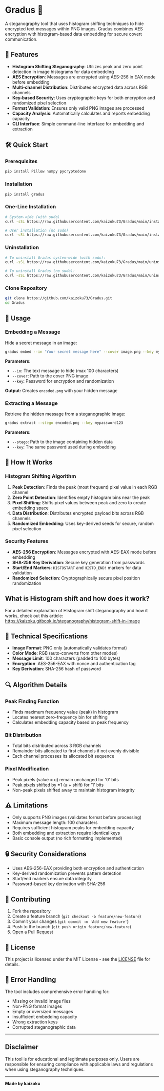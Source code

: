 # Gradus 🔐

A steganography tool that uses histogram shifting techniques to hide encrypted text messages within PNG images. Gradus combines AES encryption with histogram-based data embedding for secure covert communication.

## 🌟 Features

- **Histogram Shifting Steganography**: Utilizes peak and zero point detection in image histograms for data embedding
- **AES Encryption**: Messages are encrypted using AES-256 in EAX mode before embedding
- **Multi-channel Distribution**: Distributes encrypted data across RGB channels
- **Key-based Security**: Uses cryptographic keys for both encryption and randomized pixel selection
- **Format Validation**: Ensures only valid PNG images are processed
- **Capacity Analysis**: Automatically calculates and reports embedding capacity
- **CLI Interface**: Simple command-line interface for embedding and extraction

## 🛠️ Quick Start

### Prerequisites

```bash
pip install Pillow numpy pycryptodome
```

### Installation

```bash
pip install gradus
```

### One-Line Installation

```bash
# System-wide (with sudo)
curl -sSL https://raw.githubusercontent.com/kaizoku73/Gradus/main/install.sh | sudo bash

# User installation (no sudo)
curl -sSL https://raw.githubusercontent.com/kaizoku73/Gradus/main/install.sh | bash
```
### Uninstallation

```bash
# To uninstall Gradus system-wide (with sudo):
curl -sSL https://raw.githubusercontent.com/kaizoku73/Gradus/main/uninstall.sh | sudo bash

# To uninstall Gradus (no sudo):
curl -sSL https://raw.githubusercontent.com/kaizoku73/Gradus/main/uninstall.sh | bash

```

### Clone Repository

```bash
git clone https://github.com/kaizoku73/Gradus.git
cd Gradus
```

## 🚀 Usage

### Embedding a Message

Hide a secret message in an image:

```bash
gradus embed --in "Your secret message here" --cover image.png --key mypassword123
```

**Parameters:**
- `--in`: The text message to hide (max 100 characters)
- `--cover`: Path to the cover PNG image
- `--key`: Password for encryption and randomization

**Output:** Creates `encoded.png` with your hidden message

### Extracting a Message

Retrieve the hidden message from a steganographic image:

```bash
gradus extract --stego encoded.png --key mypassword123
```

**Parameters:**
- `--stego`: Path to the image containing hidden data
- `--key`: The same password used during embedding

## 🔬 How It Works

### Histogram Shifting Algorithm

1. **Peak Detection**: Finds the peak (most frequent) pixel value in each RGB channel
2. **Zero Point Detection**: Identifies empty histogram bins near the peak
3. **Pixel Shifting**: Shifts pixel values between peak and zero to create embedding space
4. **Data Distribution**: Distributes encrypted payload bits across RGB channels
5. **Randomized Embedding**: Uses key-derived seeds for secure, random pixel selection

### Security Features

- **AES-256 Encryption**: Messages encrypted with AES-EAX mode before embedding
- **SHA-256 Key Derivation**: Secure key generation from passwords
- **Start/End Markers**: `HISTOSTART` and `HISTO_END!` markers for data validation
- **Randomized Selection**: Cryptographically secure pixel position randomization

## What is Histogram shift and how does it work?
For a detailed explanation of Histogram shift steganography and how it works, check out this article: https://kaizoku.gitbook.io/steganography/histogram-shift-in-image

## 🎯 Technical Specifications

- **Image Format**: PNG only (automatically validates format)
- **Color Mode**: RGB (auto-converts from other modes)
- **Message Limit**: 100 characters (padded to 100 bytes)
- **Encryption**: AES-256-EAX with nonce and authentication tag
- **Key Derivation**: SHA-256 hash of password


## 🔍 Algorithm Details

### Peak Finding Function
- Finds maximum frequency value (peak) in histogram
- Locates nearest zero-frequency bin for shifting
- Calculates embedding capacity based on peak frequency

### Bit Distribution
- Total bits distributed across 3 RGB channels
- Remainder bits allocated to first channels if not evenly divisible
- Each channel processes its allocated bit sequence

### Pixel Modification
- Peak pixels (value = u) remain unchanged for '0' bits
- Peak pixels shifted by ±1 (u + shift) for '1' bits
- Non-peak pixels shifted away to maintain histogram integrity

## ⚠️ Limitations

- Only supports PNG images (validates format before processing)
- Maximum message length: 100 characters
- Requires sufficient histogram peaks for embedding capacity
- Both embedding and extraction require identical keys
- Basic console output (no rich formatting implemented)

## 🔒 Security Considerations

- Uses AES-256-EAX providing both encryption and authentication
- Key-derived randomization prevents pattern detection
- Start/end markers ensure data integrity
- Password-based key derivation with SHA-256

## 🤝 Contributing

1. Fork the repository
2. Create a feature branch (`git checkout -b feature/new-feature`)
3. Commit your changes (`git commit -m 'Add new feature'`)
4. Push to the branch (`git push origin feature/new-feature`)
5. Open a Pull Request

## 📝 License

This project is licensed under the MIT License - see the [LICENSE](LICENSE) file for details.

## 🔧 Error Handling

The tool includes comprehensive error handling for:
- Missing or invalid image files
- Non-PNG format images
- Empty or oversized messages
- Insufficient embedding capacity
- Wrong extraction keys
- Corrupted steganographic data

---

## Disclaimer

This tool is for educational and legitimate purposes only. Users are responsible for ensuring compliance with applicable laws and regulations when using steganography techniques.

---

**Made by kaizoku**